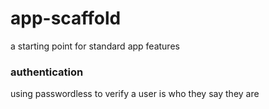 # app-scaffold

a starting point for standard app features

### authentication

using passwordless to verify a user is who they say they are
